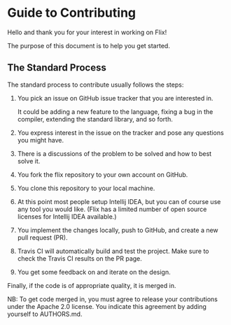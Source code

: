 # Guide to Contributing

Hello and thank you for your interest in working on Flix!

The purpose of this document is to help you get started.

## The Standard Process

The standard process to contribute usually follows the steps:

1. You pick an issue on GitHub issue tracker that you are interested in. 

    It could be adding a new feature to the language, fixing a bug in the compiler, extending the standard library, and so forth.

2. You express interest in the issue on the tracker and pose any questions you might have. 
3. There is a discussions of the problem to be solved and how to best solve it.
4. You fork the flix repository to your own account on GitHub.
5. You clone this repository to your local machine.
6. At this point most people setup Intellij IDEA, but you can of course use any tool you would like. (Flix has a limited number of open source licenses for Intellij IDEA available.)
7. You implement the changes locally, push to GitHub, and create a new pull request (PR).
8. Travis CI will automatically build and test the project. Make sure to check the Travis CI results on the PR page.
9. You get some feedback on and iterate on the design.

Finally, if the code is of appropriate quality, it is merged in.

NB: To get code merged in, you must agree to release your contributions under the Apache 2.0 license.
You indicate this agreement by adding yourself to AUTHORS.md.


